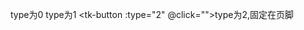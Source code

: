 <tk-button>type为0</tk-button>
<tk-button :type="1">type为1</tk-button>
<tk-button-group :contents="['button_1','button_2']"></tk-button-group>
<tk-button :type="2" @click="">type为2,固定在页脚</tk-button>